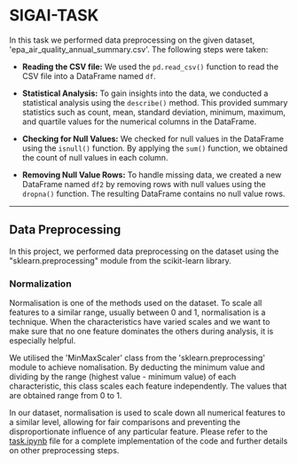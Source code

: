# SIGAI-TASK
In this task we performed data preprocessing on the given dataset, 'epa_air_quality_annual_summary.csv'. The following steps were taken:

- **Reading the CSV file:** We used the `pd.read_csv()` function to read the CSV file into a DataFrame named `df`.

- **Statistical Analysis:** To gain insights into the data, we conducted a statistical analysis using the `describe()` method. This provided summary statistics such as count, mean, standard deviation, minimum, maximum, and quartile values for the numerical columns in the DataFrame.

- **Checking for Null Values:** We checked for null values in the DataFrame using the `isnull()` function. By applying the `sum()` function, we obtained the count of null values in each column.

- **Removing Null Value Rows:** To handle missing data, we created a new DataFrame named `df2` by removing rows with null values using the `dropna()` function. The resulting DataFrame contains no null value rows.

<hr>

## Data Preprocessing

In this project, we performed data preprocessing on the dataset using the "sklearn.preprocessing" module from the scikit-learn library.

### Normalization

Normalisation is one of the methods used on the dataset. To scale all features to a similar range, usually between 0 and 1, normalisation is a technique. When the characteristics have varied scales and we want to make sure that no one feature dominates the others during analysis, it is especially helpful.

We utilised the 'MinMaxScaler' class from the 'sklearn.preprocessing' module to achieve nomalisation. By deducting the minimum value and dividing by the range (highest value - minimum value) of each characteristic, this class scales each feature independently. The values that are obtained range from 0 to 1.


In our dataset, normalisation is used to scale down all numerical features to a similar level, allowing for fair comparisons and preventing the disproportionate influence of any particular feature.
Please refer to the [task.ipynb](https://github.com/ajan421/Ajan_S2/blob/main/task.ipynb) file for a complete implementation of the code and further details on other preprocessing steps.
